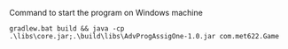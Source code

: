 Command to start the program on Windows machine
```
gradlew.bat build && java -cp .\libs\core.jar;.\build\libs\AdvProgAssigOne-1.0.jar com.met622.Game
```
